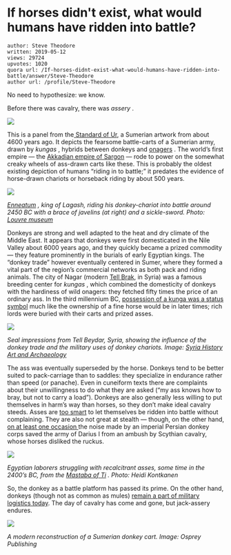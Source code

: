 # If horses didn't exist, what would humans have ridden into battle?

	author: Steve Theodore
	written: 2019-05-12
	views: 29724
	upvotes: 1020
	quora url: /If-horses-didnt-exist-what-would-humans-have-ridden-into-battle/answer/Steve-Theodore
	author url: /profile/Steve-Theodore


No need to hypothesize: we know.

Before there was cavalry, there was _assery_ .

![](https://qph.fs.quoracdn.net/main-qimg-c9415767ff4197e61f8663a9bce1a219)

This is a panel from the[ Standard of Ur](https://www.penn.museum/sites/iraq/?page_id=48), a Sumerian artwork from about 4600 years ago. It depicts the fearsome battle-carts of a Sumerian army, drawn by _kungas_ , hybrids between donkeys and [onagers](https://en.wikipedia.org/wiki/Onager) . The world’s first empire — the [Akkadian empire of Sargon](https://en.wikipedia.org/wiki/Akkadian_Empire) — rode to power on the somewhat creaky wheels of ass-drawn carts like these. This is probably the oldest existing depiction of humans “riding in to battle;” it predates the evidence of horse-drawn chariots or horseback riding by about 500 years.

![](https://qph.fs.quoracdn.net/main-qimg-57f328bce51029f0569c9b3af61547dd)

_[Enneatum](https://en.wikipedia.org/wiki/Eannatum)_ _, king of Lagash, riding his donkey-chariot into battle around 2450 BC with a brace of javelins (at right) and a sickle-sword. Photo:_ _[Louvre museum](https://commons.wikimedia.org/wiki/File:P1130735_Louvre_st%C3%A8le_des_Vautours_rwk.JPG)_ 

Donkeys are strong and well adapted to the heat and dry climate of the Middle East. It appears that donkeys were first domesticated in the Nile Valley about 6000 years ago, and they quickly became a prized commodity — they feature prominently in the burials of early Egyptian kings. The “donkey trade” however eventually centered in Sumer, where they formed a vital part of the region’s commercial networks as both pack and riding animals. The city of Nagar (modern [Tell Brak](https://en.wikipedia.org/wiki/Tell_Brak), in Syria) was a famous breeding center for _kungas_ , which combined the domesticity of donkeys with the hardiness of wild onagers: they fetched fifty times the price of an ordinary ass. In the third millennium BC, [possession of a kunga was a status symbol](https://journals.openedition.org/syria/2664?lang=en) much like the ownership of a fine horse would be in later times; rich lords were buried with their carts and prized asses.

![](https://qph.fs.quoracdn.net/main-qimg-c0770aa139fa2c39c50f1427e8ba5b8a)

_Seal impressions from Tell Beydar, Syria, showing the influence of the donkey trade and the military uses of donkey chariots. Image:_ _[Syria History Art and Archaeology](https://journals.openedition.org/syria/2664?lang=en#text)_ 

The ass was eventually superseded by the horse. Donkeys tend to be better suited to pack-carriage than to saddles: they specialize in endurance rather than speed (or panache). Even in cuneiform texts there are complaints about their unwillingness to do what they are asked (“my ass knows how to bray, but not to carry a load”). Donkeys are also generally less willing to put themselves in harm’s way than horses, so they don’t make ideal cavalry steeds. Asses are [too smart](https://ker.com/equinews/test-suggests-donkeys-mules-smarter-horses/) to let themselves be ridden into battle without complaining. They are also not great at stealth — though, on the other hand, [on at least one occasion ](https://en.wikipedia.org/wiki/European_Scythian_campaign_of_Darius_I)the noise made by an imperial Persian donkey corps saved the army of Darius I from an ambush by Scythian cavalry, whose horses disliked the ruckus.

![](https://qph.fs.quoracdn.net/main-qimg-f764d2fd5982da2ed91d044a3dd484fb)

_Egyptian laborers struggling with recalcitrant asses, some time in the 2400’s BC, from the_ _[Mastaba of Ti](https://egyptsites.wordpress.com/2009/02/20/tomb-of-ti/)_ _. Photo: Heidi Kontkanen_ 

So, the donkey as a battle platform has passed its prime. On the other hand, donkeys (though not as common as mules) [remain a part of military logistics today](https://www.latimes.com/local/la-me-donkeys7-2009jul07-story.html). The day of cavalry has come and gone, but jack-assery endures.

![](https://qph.fs.quoracdn.net/main-qimg-b132b2af7bb0e2b7296fe751bfa0cd13)

_A modern reconstruction of a Sumerian donkey cart. Image: Osprey Publishing_ 

